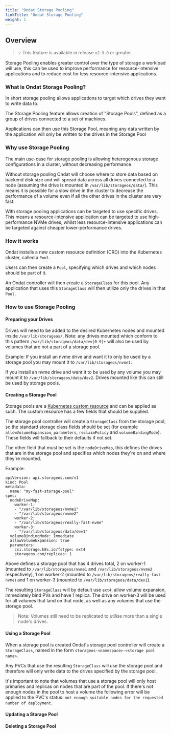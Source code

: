 ```yaml
---
title: "Ondat Storage Pooling"
linkTitle: "Ondat Storage Pooling"
weight: 1
---
```


## Overview

> 💡 This feature is available in release `v2.9.0` or greater.

Storage Pooling enables greater control over the type of storage a workload will use, this can be used to improve performance for resource-intensive applications and to reduce cost for less resource-intensive applications.

### What is Ondat Storage Pooling?

In short storage pooling allows applications to target which drives they want to write data to.

The Storage Pooling feature allows creation of "Storage Pools", defined as a group of drives connected to a set of machines.

Applications can then use this Storage Pool, meaning any data written by the application will only be written to the drives in the Storage Pool

### Why use Storage Pooling

The main use-case for storage pooling is allowing heterogenous storage configurations in a cluster, without decreasing performance.

Without storage pooling Ondat will choose where to store data based on backend disk size and will spread data across all drives connected to a node (assuming the drive is mounted in `/var/lib/storageos/data/`). This means it is possible for a slow drive in the cluster to decrease the performance of a volume even if all the other drives in the cluster are very fast.

With storage pooling applications can be targeted to use specific drives. This means a resource-intensive application can be targeted to use high-performance NVMe drives, whilst less  resource-intensive applications can be targeted against cheaper lower-performance drives.

### How it works

Ondat installs a new custom resource definition (CRD) into the Kubernetes cluster, called a `Pool`.

Users can then create a `Pool`, specifying which drives and which nodes should be part of it.

An Ondat controller will then create a `StorageClass` for this pool. Any application that uses this `StorageClass` will then utilize only the drives in that `Pool`.  

### How to use Storage Pooling

#### Preparing your Drives

Drives will need to be added to the desired Kubernetes nodes and mounted inside `/var/lib/storageos/`. Note: any drives mounted which conform to this pattern `/var/lib/storageos/data/dev[0-9]+` will also be used by volumes that are not a part of a storage pool.

Example:
If you install an nvme drive and want it to only be used by a storage pool you may mount it to `/var/lib/storageos/nvme1`.

If you install an nvme drive and want it to be used by any volume you may mount it to `/var/lib/storageos/data/dev2`. Drives mounted like this can still be used by storage pools.

#### Creating a Storage Pool

Storage pools are a [Kubernetes custom resource](https://kubernetes.io/docs/concepts/extend-kubernetes/api-extension/custom-resources/) and can be applied as such. The custom resource has a few fields that should be supplied.

The storage pool controller will create a `StorageClass` from the storage pool, so the standard storage class fields should be set (for example `allowVolumeExpansion`, `parameters`, `reclaimPolicy` and `volumeBindingMode`). These fields will fallback to their defaults if not set.

The other field that must be set is the `nodeDriveMap`, this defines the drives that are in the storage pool and specifies which nodes they're on and where they're mounted.

Example:

```
apiVersion: api.storageos.com/v1
kind: Pool
metadata:
  name: "my-fast-storage-pool"
spec:
  nodeDriveMap: 
    worker-1: 
    - "/var/lib/storageos/nvme1"
    - "/var/lib/storageos/nvme2"
    worker-2: 
    - "/var/lib/storageos/really-fast-nvme"
    worker-3:
    - "/var/lib/storageos/data/dev1"
  volumeBindingMode: Immediate
  allowVolumeExpansion: true
  parameters:
    csi.storage.k8s.io/fstype: ext4
    storageos.com/replicas: 1
```

Above defines a storage pool that has 4 drives total, 2 on worker-1 (mounted to `/var/lib/storageos/nvme1` and `/var/lib/storageos/nvme2` respectively), 1 on worker-2 (mounted to `/var/lib/storageos/really-fast-nvme`) and 1 on worker-3 (mounted to `/var/lib/storageos/data/dev1`).

The resulting `StorageClass` will by default use `ext4`, allow volume expansion, immediately bind PVs and have 1 replica. The drive on worker-3 will be used for all volumes that land on that node, as well as any volumes that use the storage pool.

> Note: Volumes still need to be replicated to utilise more than a single node's drives.

#### Using a Storage Pool

When a storage pool is created Ondat's storage pool controller will create a `StorageClass`, named in the form `storageos-<namespace>-<storage pool name>`. 

Any PVCs that use the resulting `StorageClass` will use the storage pool and therefore will only write data to the drives specified by the storage pool. 

It's important to note that volumes that use a storage pool will only host primaries and replicas on nodes that are part of the pool. 
If there's not enough nodes in the pool to host a volume the following error will be applied to the PVC's status: `not enough suitable nodes for the requested number of deployment`. 

#### Updating a Storage Pool

#### Deleting a Storage Pool
